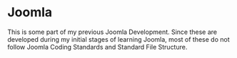 Joomla
======

This is some part of my previous Joomla Development. Since these are developed during my initial stages of learning Joomla, most of these do not follow Joomla Coding Standards and Standard File Structure.
